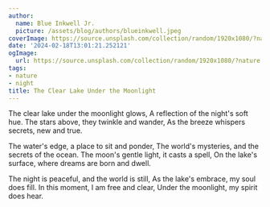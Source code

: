 ```yaml
---
author:
  name: Blue Inkwell Jr.
  picture: /assets/blog/authors/blueinkwell.jpeg
coverImage: https://source.unsplash.com/collection/random/1920x1080/?nature
date: '2024-02-18T13:01:21.252121'
ogImage:
  url: https://source.unsplash.com/collection/random/1920x1080/?nature
tags:
- nature
- night
title: The Clear Lake Under the Moonlight
---
```


The clear lake under the moonlight glows,
A reflection of the night's soft hue.
The stars above, they twinkle and wander,
As the breeze whispers secrets, new and true.

The water's edge, a place to sit and ponder,
The world's mysteries, and the secrets of the ocean.
The moon's gentle light, it casts a spell,
On the lake's surface, where dreams are born and dwell.

The night is peaceful, and the world is still,
As the lake's embrace, my soul does fill.
In this moment, I am free and clear,
Under the moonlight, my spirit does hear.
